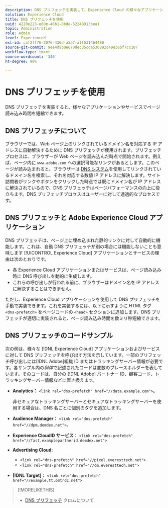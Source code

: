 ```yaml
---
description: DNS プリフェッチを実装して、Experience Cloud の様々なアプリケーションやサービスでページの読み込み時間を短縮する方法について説明します。
solution: Experience Cloud
title: DNS プリフェッチを使用
uuid: 4220e223-e00e-46b1-8bde-52248913bea1
topic: Administration
role: Admin
level: Experienced
exl-id: caf2ff76-2076-436d-a5a7-aff531464480
source-git-commit: 9ee4d9b0e670dec35cda530892c49e36bf7cc107
workflow-type: tm+mt
source-wordcount: '346'
ht-degree: 90%

---
```


# DNS プリフェッチを使用

DNS プリフェッチを実装すると、様々なアプリケーションやサービスでページ読み込み時間を短縮できます。

## DNS プリフェッチについて

ブラウザーでは、Web ページ上のリンクされているドメイン名を対応する IP アドレスに自動解決するために DNS プリフェッチが使用されます。プリフェッチプロセスは、ブラウザーが Web ページを読み込んだ時点で開始されます。例えば、ページ内に `www.adobe.com` への選択可能なリンクがあるとします。このページが読み込まれると、ブラウザーは [DNS システム](https://www.networksolutions.com/support/what-is-a-domain-name-server-dns-and-how-does-it-work/)を使用してリンクされているドメイン名を検索し、それを対応する数値 IP アドレスに解決します。サイト訪問者がリンクやボタンをクリックした時点では既にドメイン名が IP アドレスに解決されているので、DNS プリフェッチはページパフォーマンスの向上に役立ちます。DNS プリフェッチプロセスはユーザーに対して透過的なプロセスです。

## DNS プリフェッチと Adobe Experience Cloud アプリケーション

DNS プリフェッチは、ページ上に埋め込まれた静的リンクに対して自動的に機能します。これは、自動 DNS プリフェッチが別の場合には機能しないことも意味します [!UICONTROL Experience Cloud] アプリケーションとサービスの理由は次のとおりです。

* 各 Experience Cloud アプリケーションまたはサービスは、ページ読み込み時に DNS 呼び出しを動的に生成します。
* これらの呼び出しが行われる前に、ブラウザーはドメイン名を IP アドレスに解決することはできません。

ただし、Experience Cloud アプリケーションを使用して DNS プリフェッチを手動で実装できます。これを実装するには、以下に示すように HTML タグ `<dns-prefetch>` をページコードの `<head>` セクションに追加します。DNS プリフェッチが適切に実装されると、ページ読み込み時間を数ミリ秒短縮できます。

## DNS プリフェッチのコードサンプル

次の例は、様々な [!DNL Experience Cloud] アプリケーションおよびサービスに対して DNS プリフェッチを呼び出す方法を示しています。一部のプリフェッチ呼び出しには[!DNL Adobe]組織 ID またはトラッキングサーバー情報が必要です。各サンプル内の&#x200B;*斜体*&#x200B;で記述されたコードは変数のプレースホルダーを表しています。そのコードは、自分の [!DNL Adobe] パートナー ID、顧客コード、トラッキングサーバー情報などに置き換えます。

* **Analytics：** `<link rel="dns-prefetch" href="//data.example.com">`。

  非セキュアなトラッキングサーバーとセキュアなトラッキングサーバーを使用する場合は、DNS 名ごとに個別のタグを追加します。

* **Audience Manager：** `<link rel="dns-prefetch" href="//dpm.demdex.net">`。

* **Experience CloudID サービス：** `<link rel="dns-prefetch" href="//fast.examplepartnerid.demdex.net">`

* **Advertising Cloud:**

   * `<link rel="dns-prefetch" href="//pixel.everesttech.net">`
   * `<link rel="dns-prefetch" href="//cm.everesttech.net">`

* **[!DNL Target]：** `<link rel="dns-prefetch" href="//example.tt.omtrdc.net">`

>[!MORELIKETHIS]
>
>* [DNS プリフェッチ](https://www.chromium.org/developers/design-documents/dns-prefetching) クロムについて
